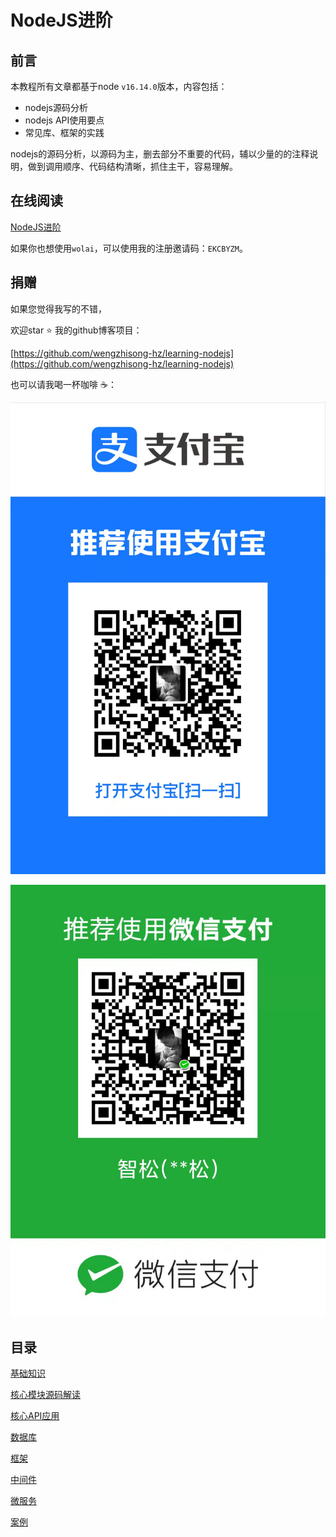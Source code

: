 # NodeJS进阶

## 前言

本教程所有文章都基于node `v16.14.0`版本，内容包括：

- nodejs源码分析
- nodejs API使用要点
- 常见库、框架的实践

nodejs的源码分析，以源码为主，删去部分不重要的代码，辅以少量的的注释说明，做到调用顺序、代码结构清晰，抓住主干，容易理解。

## 在线阅读

[NodeJS进阶](https://www.wolai.com/o971owNmXWpCe8dFYfij3T)

如果你也想使用`wolai`，可以使用我的注册邀请码：`EKCBYZM`。

## 捐赠

如果您觉得我写的不错，

欢迎star ⭐️ 我的github博客项目：

[https://github.com/wengzhisong-hz/learning-nodejs](https://github.com/wengzhisong-hz/learning-nodejs)

也可以请我喝一杯咖啡 ☕️：

![](image/1451647159136_.pic.jpg "")

![](image/1461647159155_.pic.jpg "")

## 目录

[基础知识](%E5%9F%BA%E7%A1%80%E7%9F%A5%E8%AF%86/%E5%9F%BA%E7%A1%80%E7%9F%A5%E8%AF%86.md)

[核心模块源码解读](%E6%A0%B8%E5%BF%83%E6%A8%A1%E5%9D%97%E6%BA%90%E7%A0%81%E8%A7%A3%E8%AF%BB/%E6%A0%B8%E5%BF%83%E6%A8%A1%E5%9D%97%E6%BA%90%E7%A0%81%E8%A7%A3%E8%AF%BB.md)

[核心API应用](%E6%A0%B8%E5%BF%83API%E5%BA%94%E7%94%A8/%E6%A0%B8%E5%BF%83API%E5%BA%94%E7%94%A8.md)

[数据库](%E6%95%B0%E6%8D%AE%E5%BA%93/%E6%95%B0%E6%8D%AE%E5%BA%93.md)

[框架](%E6%A1%86%E6%9E%B6/%E6%A1%86%E6%9E%B6.md)

[中间件](%E4%B8%AD%E9%97%B4%E4%BB%B6/%E4%B8%AD%E9%97%B4%E4%BB%B6.md)

[微服务](%E5%BE%AE%E6%9C%8D%E5%8A%A1/%E5%BE%AE%E6%9C%8D%E5%8A%A1.md)

[案例](%E6%A1%88%E4%BE%8B/%E6%A1%88%E4%BE%8B.md)



